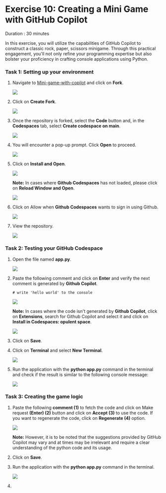# Exercise 10: Creating a Mini Game with GitHub Copilot

Duration : 30 minutes

In this exercise, you will utilize the capabilities of GitHub Copilot to construct a classic rock, paper, scissors minigame. Through this practical engagement, you'll not only refine your programming expertise but also bolster your proficiency in crafting console applications using Python.

### Task 1: Setting up your environment

1. Navigate to [Mini-game-with-copilot](https://github.com/MicrosoftDocs/mslearn-challenge-project-create-mini-game-with-copilot) and click on **Fork**.

   ![](../media/vs2.png)

1. Click on **Create Fork**.

   ![](../media/vs3.png)

1. Once the repository is forked, select the **Code** button and, in the **Codespaces** tab, select **Create codespace on main**.

   ![](../media/vs6.png)

1. You will encounter a pop-up prompt. Click **Open** to proceed.

   ![](../media/vs7.png)

1. Click on **Install and Open**.

   ![](../media/vs8.png)

     **Note:** In cases where **Github Codespaces** has not loaded, please click on **Reload Window and Open**.

   ![](../media/vs9.png)

1. Click on Allow when **Github Codespaces** wants to sign in using Github.

   ![](../media/vs10.png)

1. View the repository.

   ![](../media/vs11.png)

### Task 2: Testing your GitHub Codespace

1. Open the file named **app.py**.

   ![](../media/vs12.png)

1. Paste the following comment and click on **Enter** and verify the next comment is generated by **Github Copilot**.

   ```
   # write 'hello world' to the console
   ```

   ![](../media/vs14.png)
   
      **Note:** In cases where the code isn't generated by **Github Copilot**, click on **Extensions**, search for Github Copilot and select it and click on **Install in Codespaces: opulent space**.

   ![](../media/vs13.png)

1. Click on **Save**.
   
1. Click on **Terminal** and select **New Terminal**.

   ![](../media/vs15.png)

1. Run the application with the **python app.py** command in the terminal and check if the result is similar to the following console message:

   ![](../media/vs16.png)


### Task 3: Creating the game logic

1. Paste the following **comment (1)** to fetch the code and click on Make request **(Enter) (2)** button and click on **Accept (3)** to use the code. If you want to regenerate the code, click on **Regenerate (4)** option.

   ![](../media/vs18.png)

   **Note:** However, it is to be noted that the suggestions provided by GitHub Copilot may vary and at times may be irrelevant and require a clear understanding of the python code and its usage.

1. Click on **Save**.

1. Run the application with the **python app.py** command in the terminal.

   ![](../media/vs17.png)

1. 

